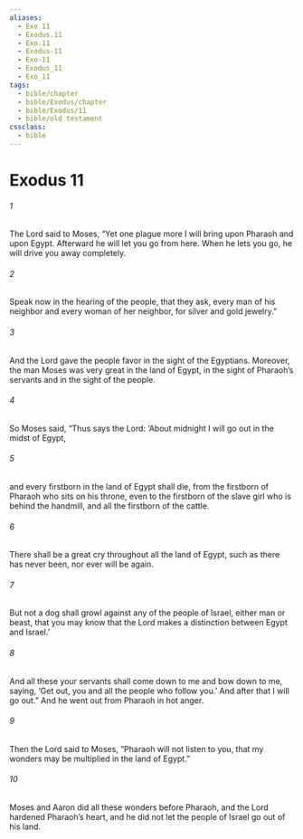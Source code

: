 ```yaml
---
aliases:
  - Exo 11
  - Exodus.11
  - Exo.11
  - Exodus-11
  - Exo-11
  - Exodus_11
  - Exo_11
tags:
  - bible/chapter
  - bible/Exodus/chapter
  - bible/Exodus/11
  - bible/old testament
cssclass:
  - bible
---
```


# Exodus 11

###### 1
The Lord said to Moses, “Yet one plague more I will bring upon Pharaoh and upon Egypt. Afterward he will let you go from here. When he lets you go, he will drive you away completely.
###### 2
Speak now in the hearing of the people, that they ask, every man of his neighbor and every woman of her neighbor, for silver and gold jewelry.”
###### 3
And the Lord gave the people favor in the sight of the Egyptians. Moreover, the man Moses was very great in the land of Egypt, in the sight of Pharaoh’s servants and in the sight of the people.
###### 4
So Moses said, “Thus says the Lord: ‘About midnight I will go out in the midst of Egypt,
###### 5
and every firstborn in the land of Egypt shall die, from the firstborn of Pharaoh who sits on his throne, even to the firstborn of the slave girl who is behind the handmill, and all the firstborn of the cattle.
###### 6
There shall be a great cry throughout all the land of Egypt, such as there has never been, nor ever will be again.
###### 7
But not a dog shall growl against any of the people of Israel, either man or beast, that you may know that the Lord  makes a distinction between Egypt and Israel.’
###### 8
And all these your servants shall come down to me and bow down to me, saying, ‘Get out, you and all the people who follow you.’ And after that I will go out.” And he went out from Pharaoh in hot anger.
###### 9
Then the Lord said to Moses, “Pharaoh will not listen to you, that my wonders may be multiplied in the land of Egypt.”
###### 10
Moses and Aaron did all these wonders before Pharaoh, and the Lord  hardened Pharaoh’s heart, and he did not let the people of Israel go out of his land.


